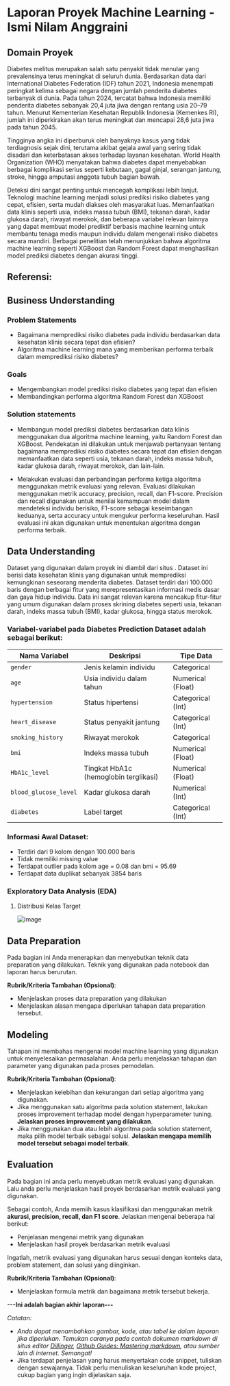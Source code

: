 # Laporan Proyek Machine Learning - Ismi Nilam Anggraini

## Domain Proyek

Diabetes melitus merupakan salah satu penyakit tidak menular yang prevalensinya terus meningkat di seluruh dunia. Berdasarkan data dari International Diabetes Federation (IDF) tahun 2021, Indonesia menempati peringkat kelima sebagai negara dengan jumlah penderita diabetes terbanyak di dunia. Pada tahun 2024, tercatat bahwa Indonesia memiliki penderita diabetes sebanyak 20,4 juta jiwa dengan rentang usia 20–79 tahun. Menurut Kementerian Kesehatan Republik Indonesia (Kemenkes RI), jumlah ini diperkirakan akan terus meningkat dan mencapai 28,6 juta jiwa pada tahun 2045.

Tingginya angka ini diperburuk oleh banyaknya kasus yang tidak terdiagnosis sejak dini, terutama akibat gejala awal yang sering tidak disadari dan keterbatasan akses terhadap layanan kesehatan. World Health Organization (WHO) menyatakan bahwa diabetes dapat menyebabkan berbagai komplikasi serius seperti kebutaan, gagal ginjal, serangan jantung, stroke, hingga amputasi anggota tubuh bagian bawah.

Deteksi dini sangat penting untuk mencegah komplikasi lebih lanjut. Teknologi machine learning menjadi solusi prediksi risiko diabetes yang cepat, efisien, serta mudah diakses oleh masyarakat luas. Memanfaatkan data klinis seperti usia, indeks massa tubuh (BMI), tekanan darah, kadar glukosa darah, riwayat merokok, dan beberapa variabel relevan lainnya yang dapat membuat model prediktif berbasis machine learning untuk membantu tenaga medis maupun individu dalam mengenali risiko diabetes secara mandiri.
Berbagai penelitian telah menunjukkan bahwa algoritma machine learning seperti XGBoost dan Random Forest dapat menghasilkan model prediksi diabetes dengan akurasi tinggi.


**Referensi**:
- 

## Business Understanding

### Problem Statements
- Bagaimana memprediksi risiko diabetes pada individu berdasarkan data kesehatan klinis secara tepat dan efisien?
- Algoritma machine learning mana yang memberikan performa terbaik dalam memprediksi risiko diabetes?

### Goals

- Mengembangkan model prediksi risiko diabetes yang tepat dan efisien
- Membandingkan performa algoritma Random Forest dan XGBoost

### Solution statements
- Membangun model prediksi diabetes berdasarkan data klinis menggunakan dua algoritma machine learning, yaitu Random Forest dan XGBoost.
  Pendekatan ini dilakukan untuk menjawab pertanyaan tentang bagaimana memprediksi risiko diabetes secara tepat dan efisien dengan memanfaatkan data seperti usia, tekanan darah, indeks massa tubuh, kadar glukosa darah, riwayat merokok, dan lain-lain.

- Melakukan evaluasi dan perbandingan performa ketiga algoritma menggunakan metrik evaluasi yang relevan. Evaluasi dilakukan menggunakan metrik accuracy, precision, recall, dan F1-score. Precision dan recall digunakan untuk menilai kemampuan model dalam mendeteksi individu berisiko, F1-score sebagai keseimbangan keduanya, serta accuracy untuk mengukur performa keseluruhan. Hasil evaluasi ini akan digunakan untuk menentukan algoritma dengan performa terbaik.


## Data Understanding
Dataset yang digunakan dalam proyek ini diambil dari situs . Dataset ini berisi data kesehatan klinis yang digunakan untuk memprediksi kemungkinan seseorang menderita diabetes. Dataset terdiri dari 100.000 baris dengan berbagai fitur yang merepresentasikan informasi medis dasar dan gaya hidup individu. Data ini sangat relevan karena mencakup fitur-fitur yang umum digunakan dalam proses skrining diabetes seperti usia, tekanan darah, indeks massa tubuh (BMI), kadar glukosa, hingga status merokok. 

### Variabel-variabel pada Diabetes Prediction Dataset adalah sebagai berikut:

| **Nama Variabel**     | **Deskripsi**                                                        | **Tipe Data**     |
| --------------------- | -------------------------------------------------------------------- | ----------------- |
| `gender`              | Jenis kelamin individu                                               | Categorical       |
| `age`                 | Usia individu dalam tahun                                            | Numerical (Float) |
| `hypertension`        | Status hipertensi                                                    | Categorical (Int) |
| `heart_disease`       | Status penyakit jantung                                              | Categorical (Int) |
| `smoking_history`     | Riwayat merokok                                                      | Categorical       |
| `bmi`                 | Indeks massa tubuh                                                   | Numerical (Float) |
| `HbA1c_level`         | Tingkat HbA1c (hemoglobin terglikasi)                                | Numerical (Float) |
| `blood_glucose_level` | Kadar glukosa darah                                                  | Numerical (Int)   |
| `diabetes`            | Label target                                                         | Categorical (Int) |

### Informasi Awal Dataset:
- Terdiri dari 9 kolom dengan 100.000 baris
- Tidak memiliki missing value
- Terdapat outlier pada kolom age = 0.08 dan bmi = 95.69
- Terdapat data duplikat sebanyak 3854 baris

### Exploratory Data Analysis (EDA)

1. Distribusi Kelas Target
   
   ![image](https://github.com/user-attachments/assets/9e35c752-d090-4424-ab94-84908055f849)


## Data Preparation
Pada bagian ini Anda menerapkan dan menyebutkan teknik data preparation yang dilakukan. Teknik yang digunakan pada notebook dan laporan harus berurutan.

**Rubrik/Kriteria Tambahan (Opsional)**: 
- Menjelaskan proses data preparation yang dilakukan
- Menjelaskan alasan mengapa diperlukan tahapan data preparation tersebut.

## Modeling
Tahapan ini membahas mengenai model machine learning yang digunakan untuk menyelesaikan permasalahan. Anda perlu menjelaskan tahapan dan parameter yang digunakan pada proses pemodelan.

**Rubrik/Kriteria Tambahan (Opsional)**: 
- Menjelaskan kelebihan dan kekurangan dari setiap algoritma yang digunakan.
- Jika menggunakan satu algoritma pada solution statement, lakukan proses improvement terhadap model dengan hyperparameter tuning. **Jelaskan proses improvement yang dilakukan**.
- Jika menggunakan dua atau lebih algoritma pada solution statement, maka pilih model terbaik sebagai solusi. **Jelaskan mengapa memilih model tersebut sebagai model terbaik**.

## Evaluation
Pada bagian ini anda perlu menyebutkan metrik evaluasi yang digunakan. Lalu anda perlu menjelaskan hasil proyek berdasarkan metrik evaluasi yang digunakan.

Sebagai contoh, Anda memiih kasus klasifikasi dan menggunakan metrik **akurasi, precision, recall, dan F1 score**. Jelaskan mengenai beberapa hal berikut:
- Penjelasan mengenai metrik yang digunakan
- Menjelaskan hasil proyek berdasarkan metrik evaluasi

Ingatlah, metrik evaluasi yang digunakan harus sesuai dengan konteks data, problem statement, dan solusi yang diinginkan.

**Rubrik/Kriteria Tambahan (Opsional)**: 
- Menjelaskan formula metrik dan bagaimana metrik tersebut bekerja.

**---Ini adalah bagian akhir laporan---**

_Catatan:_
- _Anda dapat menambahkan gambar, kode, atau tabel ke dalam laporan jika diperlukan. Temukan caranya pada contoh dokumen markdown di situs editor [Dillinger](https://dillinger.io/), [Github Guides: Mastering markdown](https://guides.github.com/features/mastering-markdown/), atau sumber lain di internet. Semangat!_
- Jika terdapat penjelasan yang harus menyertakan code snippet, tuliskan dengan sewajarnya. Tidak perlu menuliskan keseluruhan kode project, cukup bagian yang ingin dijelaskan saja.

